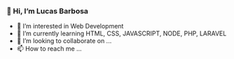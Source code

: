 ### 👋 Hi, I’m Lucas Barbosa

- 👀 I’m interested in Web Development
- 🌱 I’m currently learning HTML, CSS, JAVASCRIPT, NODE, PHP, LARAVEL
- 💞️ I’m looking to collaborate on ...
- 📫 How to reach me ...

<!---
Gluske/Gluske is a ✨ special ✨ repository because its `README.md` (this file) appears on your GitHub profile.
You can click the Preview link to take a look at your changes.
--->
